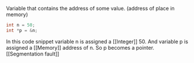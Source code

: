 Variable that contains the address of some value.
(address of place in memory)
```c
int n = 50;
int *p = &n;
```
In this code snippet variable n is assigned a [[Integer]] 50.
And variable p is assigned a [[Memory]] address of n.
So p becomes a pointer.
[[Segmentation fault]]